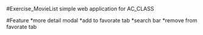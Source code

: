 #Exercise_MovieList
simple web application for AC_CLASS

#Feature
*more detail modal
*add to favorate tab
*search bar 
*remove from favorate tab